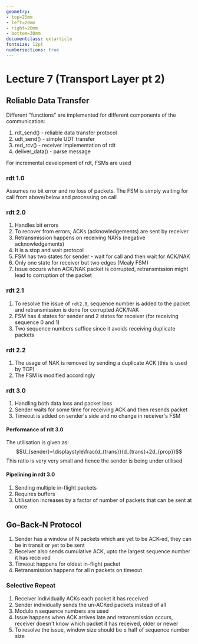 ```yaml
---
geometry:
- top=25mm
- left=20mm
- right=20mm
- bottom=30mm
documentclass: extarticle
fontsize: 12pt
numbersections: true
---
```


# Lecture 7 (Transport Layer pt 2)

## Reliable Data Transfer
Different "functions" are implemented for different components of the communication:

1. rdt_send() - reliable data transfer protocol
2. udt_send() - simple UDT transfer
3. red_rcv() - receiver implementation of rdt
4. deliver_data() - parse message

For incremental development of rdt, FSMs are used

### rdt 1.0
Assumes no bit error and no loss of packets. The FSM is simply waiting for call from above/below and processing on call

### rdt 2.0
1. Handles bit errors
2. To recover from errors, ACKs (acknowledgements) are sent by receiver
3. Retransmission happens on receiving NAKs (negative acknowledgements)
4. It is a stop and wait protocol
5. FSM has two states for sender - wait for call and then wait for ACK/NAK
6. Only one state for receiver but two edges (Mealy FSM)
7. Issue occurs when ACK/NAK packet is corrupted, retransmission might lead to corruption of the packet

### rdt 2.1
1. To resolve the issue of `rdt2.0`, sequence number is added to the packet and retransmission is done for corrupted ACK/NAK
2. FSM has 4 states for sender and 2 states for receiver (for receiving sequence 0 and 1)
3. Two sequence numbers suffice since it avoids receiving duplicate packets

### rdt 2.2
1. The usage of NAK is removed by sending a duplicate ACK (this is used by TCP)
2. The FSM is modified accordingly

### rdt 3.0
1. Handling both data loss and packet loss
2. Sender waits for some time for receiving ACK and then resends packet
3. Timeout is added on sender's side and no change in receiver's FSM

#### Performance of rdt 3.0
The utilisation is given as:
$$U_{sender}=\displaystyle\frac{d_{trans}}{d_{trans}+2d_{prop}}$$
This ratio is very very small and hence the sender is being under utilised

#### Pipelining in rdt 3.0
1. Sending multiple in-flight packets
2. Requires buffers
3. Utilisation increases by a factor of number of packets that can be sent at once

## Go-Back-N Protocol
1. Sender has a window of N packets which are yet to be ACK-ed, they can be in transit or yet to be sent
2. Receiver also sends cumulative ACK, upto the largest sequence number it has received
3. Timeout happens for oldest in-flight packet
4. Retransmission happens for all n packets on timeout

### Selective Repeat
1. Receiver individually ACKs each packet it has received
2. Sender individually sends the un-ACKed packets instead of all
3. Modulo n sequence numbers are used
4. Issue happens when ACK arrives late and retransmission occurs, receiver doesn't know which packet it has received, older or newer
5. To resolve the issue, window size should be $\leq$ half of sequence number size

